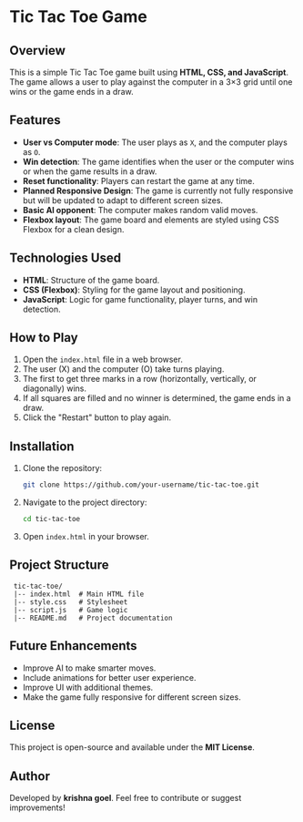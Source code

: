 # Tic Tac Toe Game

## Overview
This is a simple Tic Tac Toe game built using **HTML, CSS, and JavaScript**. The game allows a user to play against the computer in a 3×3 grid until one wins or the game ends in a draw.

## Features
- **User vs Computer mode**: The user plays as `X`, and the computer plays as `O`.
- **Win detection**: The game identifies when the user or the computer wins or when the game results in a draw.
- **Reset functionality**: Players can restart the game at any time.
- **Planned Responsive Design**: The game is currently not fully responsive but will be updated to adapt to different screen sizes.
- **Basic AI opponent**: The computer makes random valid moves.
- **Flexbox layout**: The game board and elements are styled using CSS Flexbox for a clean design.

## Technologies Used
- **HTML**: Structure of the game board.
- **CSS (Flexbox)**: Styling for the game layout and positioning.
- **JavaScript**: Logic for game functionality, player turns, and win detection.

## How to Play
1. Open the `index.html` file in a web browser.
2. The user (X) and the computer (O) take turns playing.
3. The first to get three marks in a row (horizontally, vertically, or diagonally) wins.
4. If all squares are filled and no winner is determined, the game ends in a draw.
5. Click the "Restart" button to play again.

## Installation
1. Clone the repository:
   ```sh
   git clone https://github.com/your-username/tic-tac-toe.git
   ```
2. Navigate to the project directory:
   ```sh
   cd tic-tac-toe
   ```
3. Open `index.html` in your browser.

## Project Structure
```
 tic-tac-toe/
 |-- index.html  # Main HTML file
 |-- style.css   # Stylesheet
 |-- script.js   # Game logic
 |-- README.md   # Project documentation
```

## Future Enhancements
- Improve AI to make smarter moves.
- Include animations for better user experience.
- Improve UI with additional themes.
- Make the game fully responsive for different screen sizes.

## License
This project is open-source and available under the **MIT License**.

## Author
Developed by **krishna goel**. Feel free to contribute or suggest improvements!

